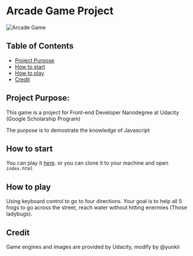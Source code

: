 # Arcade Game Project
![Arcade Game](https://i.imgur.com/kWm3dlR.png)
## Table of Contents
* [Project Purpose](#project-purpose)
* [How to start](#how-to-start)
* [How to play](#how-to-play)
* [Credit](#credit)

## Project Purpose:

This game is a project for Front-end Developer Nanodegree at Udacity (Google Scholarship Program)

The purpose is to demostrate the knowledge of Javascript


## How to start 

You can play it [here](https://yunkii.github.io/udacity-front-end/P04/index.html).
or you can clone it to your machine and open `index.html`

## How to play

Using keyboard control to go to four directions. 
Your goal is to help all 5 frogs to go across the street, 
reach water without hitting enermies (Those ladybugs).

## Credit

Game engines and images are provided by Udacity, modify by @yunkii